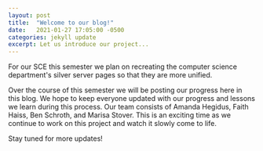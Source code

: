 ```yaml
---
layout: post
title:  "Welcome to our blog!"
date:   2021-01-27 17:05:00 -0500
categories: jekyll update
excerpt: Let us introduce our project...
---
```


For our SCE this semester we plan on recreating the computer science department's silver server pages so that they are more unified. 

Over the course of this semester we will be posting our progress here in this blog. We hope to keep everyone updated with our progress and lessons we learn during this process. Our team consists of Amanda Hegidus, Faith Haiss, Ben Schroth, and Marisa Stover. This is an exciting time as we continue to work on this project and watch it slowly come to life. 

Stay tuned for more updates! 
